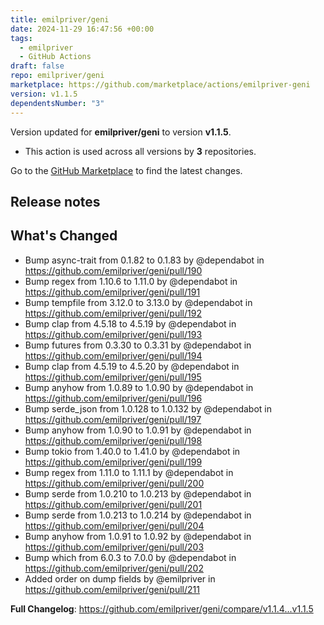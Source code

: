 ```yaml
---
title: emilpriver/geni
date: 2024-11-29 16:47:56 +00:00
tags:
  - emilpriver
  - GitHub Actions
draft: false
repo: emilpriver/geni
marketplace: https://github.com/marketplace/actions/emilpriver-geni
version: v1.1.5
dependentsNumber: "3"
---
```



Version updated for **emilpriver/geni** to version **v1.1.5**.
- This action is used across all versions by **3** repositories.

Go to the [GitHub Marketplace](https://github.com/marketplace/actions/emilpriver-geni) to find the latest changes.

## Release notes

## What's Changed
* Bump async-trait from 0.1.82 to 0.1.83 by @dependabot in https://github.com/emilpriver/geni/pull/190
* Bump regex from 1.10.6 to 1.11.0 by @dependabot in https://github.com/emilpriver/geni/pull/191
* Bump tempfile from 3.12.0 to 3.13.0 by @dependabot in https://github.com/emilpriver/geni/pull/192
* Bump clap from 4.5.18 to 4.5.19 by @dependabot in https://github.com/emilpriver/geni/pull/193
* Bump futures from 0.3.30 to 0.3.31 by @dependabot in https://github.com/emilpriver/geni/pull/194
* Bump clap from 4.5.19 to 4.5.20 by @dependabot in https://github.com/emilpriver/geni/pull/195
* Bump anyhow from 1.0.89 to 1.0.90 by @dependabot in https://github.com/emilpriver/geni/pull/196
* Bump serde_json from 1.0.128 to 1.0.132 by @dependabot in https://github.com/emilpriver/geni/pull/197
* Bump anyhow from 1.0.90 to 1.0.91 by @dependabot in https://github.com/emilpriver/geni/pull/198
* Bump tokio from 1.40.0 to 1.41.0 by @dependabot in https://github.com/emilpriver/geni/pull/199
* Bump regex from 1.11.0 to 1.11.1 by @dependabot in https://github.com/emilpriver/geni/pull/200
* Bump serde from 1.0.210 to 1.0.213 by @dependabot in https://github.com/emilpriver/geni/pull/201
* Bump serde from 1.0.213 to 1.0.214 by @dependabot in https://github.com/emilpriver/geni/pull/204
* Bump anyhow from 1.0.91 to 1.0.92 by @dependabot in https://github.com/emilpriver/geni/pull/203
* Bump which from 6.0.3 to 7.0.0 by @dependabot in https://github.com/emilpriver/geni/pull/202
* Added order on dump fields by @emilpriver in https://github.com/emilpriver/geni/pull/211


**Full Changelog**: https://github.com/emilpriver/geni/compare/v1.1.4...v1.1.5
